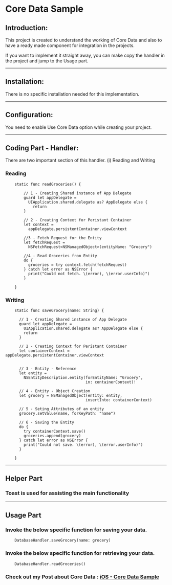 # Core Data Sample

## Introduction:

This project is created to understand the working of Core Data and also to have a ready made component for integration in the projects. 

If you want to implement it straight away, you can make copy the handler in the project and jump to the Usage part.

---------------------------------------------------------------------------------------------------

## Installation:


There is no specific installation needed for this implementation.


----------------------------------------------------------------------------------------------------

## Configuration:

You need to enable Use Core Data option while creating your project.

----------------------------------------------------------------------------------------------------

## Coding Part - Handler:

There are two important section of this handler. (i) Reading and Writing

### Reading 

```
    static func readGroceries() {
        
        // 1 - Creating Shared instance of App Delegate
        guard let appDelegate =
          UIApplication.shared.delegate as? AppDelegate else {
            return
        }
        
        // 2 - Creating Context for Peristant Container
        let context =
          appDelegate.persistentContainer.viewContext
        
        //3 - Fetch Request for the Entity
        let fetchRequest =
          NSFetchRequest<NSManagedObject>(entityName: "Grocery")
        
        //4 - Read Groceries from Entity
        do {
          groceries = try context.fetch(fetchRequest)
        } catch let error as NSError {
          print("Could not fetch. \(error), \(error.userInfo)")
        }
        
    }
```

### Writing

```
    static func saveGrocery(name: String) {
      
      // 1 - Creating Shared instance of App Delegate
      guard let appDelegate =
        UIApplication.shared.delegate as? AppDelegate else {
        return
      }
      
      // 2 - Creating Context for Peristant Container
      let containerContext = appDelegate.persistentContainer.viewContext
      
      
      // 3 - Entity - Reference
      let entity =
        NSEntityDescription.entity(forEntityName: "Grocery",
                                   in: containerContext)!
      
      // 4 - Entity - Object Creation
      let grocery = NSManagedObject(entity: entity,
                                   insertInto: containerContext)
      
      // 5 - Seting Attributes of an entity
      grocery.setValue(name, forKeyPath: "name")
      
      // 6 - Saving the Entity
      do {
        try containerContext.save()
        groceries.append(grocery)
      } catch let error as NSError {
        print("Could not save. \(error), \(error.userInfo)")
      }
        
    }
```


----------------------------------------------------------------------------------------------------

## Helper Part

### Toast is used for assisting the main functionality

----------------------------------------------------------------------------------------------------

## Usage Part

### Invoke the below specific function for saving your data. 


```
    DatabaseHandler.saveGrocery(name: grocery)
```

### Invoke the below specific function for retrieving your data. 


```
    DatabaseHandler.readGroceries()
```


### Check out my Post about Core Data : [iOS - Core Data Sample](https://vijaysn.com/mobile/ios/ios-core-data-i)
